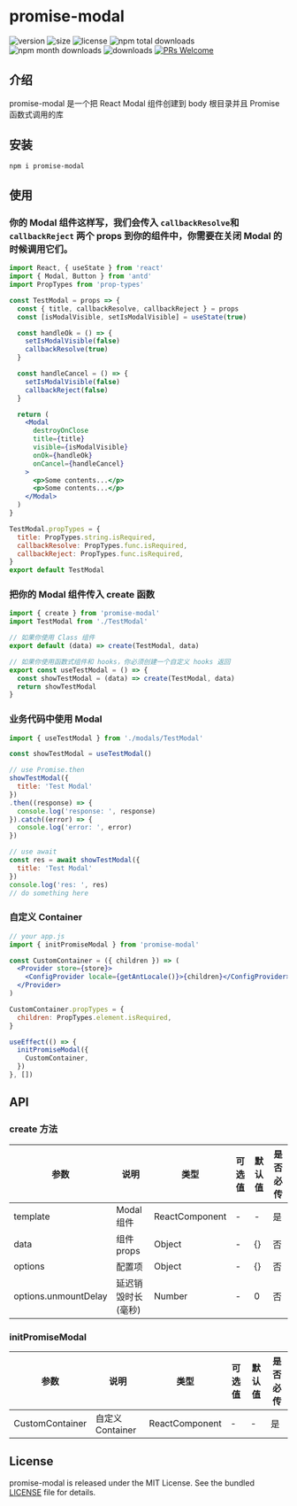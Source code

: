 # promise-modal
![version](https://img.shields.io/npm/v/promise-modal)
![size](https://img.shields.io/bundlephobia/min/promise-modal)
![license](https://img.shields.io/npm/l/promise-modal)
![npm total downloads](https://img.shields.io/npm/dt/promise-modal.svg)
![npm month downloads](https://img.shields.io/npm/dm/promise-modal.svg)
![downloads](https://img.shields.io/npm/dw/promise-modal)
[![PRs Welcome](https://img.shields.io/badge/PRs-welcome-brightgreen.svg)](https://github.com/liruifengv/promise-modal/pulls)


## 介绍
promise-modal 是一个把 React Modal 组件创建到 body 根目录并且 Promise 函数式调用的库

## 安装
```
npm i promise-modal
```

## 使用
### 你的 Modal 组件这样写，我们会传入 `callbackResolve`和 `callbackReject` 两个 props 到你的组件中，你需要在关闭 Modal 的时候调用它们。
```jsx
import React, { useState } from 'react'
import { Modal, Button } from 'antd'
import PropTypes from 'prop-types'

const TestModal = props => {
  const { title, callbackResolve, callbackReject } = props
  const [isModalVisible, setIsModalVisible] = useState(true)

  const handleOk = () => {
    setIsModalVisible(false)
    callbackResolve(true)
  }

  const handleCancel = () => {
    setIsModalVisible(false)
    callbackReject(false)
  }

  return (
    <Modal
      destroyOnClose
      title={title}
      visible={isModalVisible}
      onOk={handleOk}
      onCancel={handleCancel}
    >
      <p>Some contents...</p>
      <p>Some contents...</p>
    </Modal>
  )
}

TestModal.propTypes = {
  title: PropTypes.string.isRequired,
  callbackResolve: PropTypes.func.isRequired,
  callbackReject: PropTypes.func.isRequired,
}
export default TestModal
```
### 把你的 Modal 组件传入 create 函数
```javascript
import { create } from 'promise-modal'
import TestModal from './TestModal'

// 如果你使用 Class 组件
export default (data) => create(TestModal, data)

// 如果你使用函数式组件和 hooks，你必须创建一个自定义 hooks 返回
export const useTestModal = () => {
  const showTestModal = (data) => create(TestModal, data)
  return showTestModal
}
```
### 业务代码中使用 Modal
```javascript
import { useTestModal } from './modals/TestModal'

const showTestModal = useTestModal()

// use Promise.then
showTestModal({
  title: 'Test Modal'
})
.then((response) => {
  console.log('response: ', response)
}).catch((error) => {
  console.log('error: ', error)
})

// use await
const res = await showTestModal({
  title: 'Test Modal'
})
console.log('res: ', res)
// do something here
```

### 自定义 Container
```jsx
// your app.js
import { initPromiseModal } from 'promise-modal'

const CustomContainer = ({ children }) => (
  <Provider store={store}>
    <ConfigProvider locale={getAntLocale()}>{children}</ConfigProvider>
  </Provider>
)

CustomContainer.propTypes = {
  children: PropTypes.element.isRequired,
}

useEffect(() => {
  initPromiseModal({
    CustomContainer,
  })
}, [])

```

## API
### create 方法

| 参数 | 说明 | 类型 | 可选值 | 默认值 | 是否必传 |
| --- | --- | --- | --- | --- | --- |
| template | Modal 组件 |   ReactComponent | -| - | 是 |
| data | 组件 props | Object |-  | {} | 否 |
| options | 配置项 | Object |-  | {} | 否 |
| options.unmountDelay | 延迟销毁时长(毫秒) | Number |-  | 0 | 否 |

### initPromiseModal
| 参数 | 说明 | 类型 | 可选值 | 默认值 | 是否必传 |
| --- | --- | --- | --- | --- | --- |
| CustomContainer | 自定义 Container |   ReactComponent | -| - | 是 |

## License

promise-modal is released under the MIT License. See the bundled
[LICENSE](./LICENSE) file for details.
